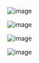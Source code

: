 ![image](https://github.com/web-god/diwali-eco-friendly-firework/assets/132649294/b78a28fb-a190-46fd-90bb-b20b43409dbc)

![image](https://github.com/web-god/diwali-eco-friendly-firework/assets/132649294/67a90284-02b4-4175-a34e-3eb40c1e445d)

![image](https://github.com/web-god/diwali-eco-friendly-firework/assets/132649294/d3a7445d-8f88-46cb-851c-a67b7b9e7d88)

![image](https://github.com/web-god/diwali-eco-friendly-firework/assets/132649294/e9f8838c-f6ab-44c2-9f27-d29530bc30e5)

